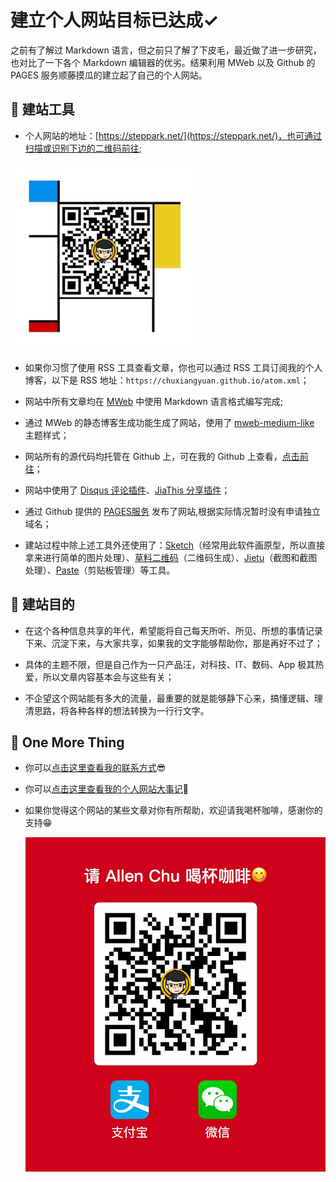 # 建立个人网站目标已达成✓
之前有了解过 Markdown 语言，但之前只了解了下皮毛，最近做了进一步研究，也对比了一下各个 Markdown 编辑器的优劣。结果利用 MWeb 以及 Github 的 PAGES 服务顺藤摸瓜的建立起了自己的个人网站。

## 💪 建站工具
- 个人网站的地址：[https://steppark.net/](https://steppark.net/)，也可通过扫描或识别下边的二维码前往;

![我的博客](media/14631451597072/%E6%88%91%E7%9A%84%E5%8D%9A%E5%AE%A2.jpg)

- 如果你习惯了使用 RSS 工具查看文章，你也可以通过 RSS 工具订阅我的个人博客，以下是 RSS 地址：`https://chuxiangyuan.github.io/atom.xml`；

- 网站中所有文章均在 [MWeb](http://zh.mweb.im) 中使用 Markdown 语言格式编写完成;

- 通过 MWeb 的静态博客生成功能生成了网站，使用了 [mweb-medium-like](https://github.com/oulvhai/mweb-medium-like) 主题样式；

- 网站所有的源代码均托管在 Github 上，可在我的 Github 上查看，[点击前往](https://github.com/ChuXiangyuan/chuxiangyuan.github.io)；

- 网站中使用了 [Disqus 评论插件](https://disqus.com)、[JiaThis 分享插件](http://www.jiathis.com)；

- 通过 Github 提供的 [PAGES服务](https://pages.github.com) 发布了网站,根据实际情况暂时没有申请独立域名；

- 建站过程中除上述工具外还使用了：[Sketch](http://www.sketchapp.com)（经常用此软件画原型，所以直接拿来进行简单的图片处理）、[草料二维码](http://cli.im/)（二维码生成）、[Jietu](https://itunes.apple.com/cn/app/jie-tu-jietu/id1059334054?mt=12)（截图和截图处理）、[Paste](http://pasteapp.me)（剪贴板管理）等工具。

## 🙌 建站目的
- 在这个各种信息共享的年代，希望能将自己每天所听、所见、所想的事情记录下来、沉淀下来，与大家共享，如果我的文字能够帮助你，那是再好不过了；

- 具体的主题不限，但是自己作为一只产品汪，对科技、IT、数码、App 极其热爱，所以文章内容基本会与这些有关；

- 不企望这个网站能有多大的流量，最重要的就是能够静下心来，搞懂逻辑、理清思路，将各种各样的想法转换为一行行文字。

## 🙏 One More Thing
- 你可以[点击这里查看我的联系方式](https://chuxiangyuan.github.io/about.html)😎

- 你可以[点击这里查看我的个人网站大事记](https://chuxiangyuan.github.io/15105083511786.html)🧐

- 如果你觉得这个网站的某些文章对你有所帮助，欢迎请我喝杯咖啡，感谢你的支持😁

    ![](media/14625521742746/15088240400740.jpg)

